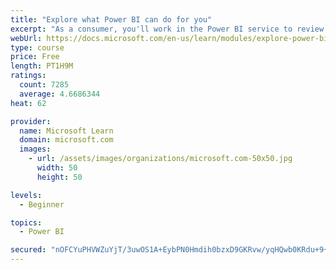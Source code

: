 ```yaml
---
title: "Explore what Power BI can do for you"
excerpt: "As a consumer, you'll work in the Power BI service to review and interact with content that has been shared with you. This module provides the foundational information that you need to work effectively in the Power BI service."
webUrl: https://docs.microsoft.com/en-us/learn/modules/explore-power-bi-service/
type: course
price: Free
length: PT1H9M
ratings:
  count: 7285
  average: 4.6686344
heat: 62

provider:
  name: Microsoft Learn
  domain: microsoft.com
  images:
    - url: /assets/images/organizations/microsoft.com-50x50.jpg
      width: 50
      height: 50

levels:
  - Beginner

topics:
  - Power BI

secured: "nOFCYuPHVWZuYjT/3uwOS1A+EybPN0Hmdih0bzxD9GKRvw/yqHQwb0KRdu+9+FBrXY3rM2R9jZl8uPLjYoJ5GzDishEE7zj4CiYHqS2U37J04clplfGAXOleSFGQ1qOIkeYnx0wxP7IMYHgDuKw+2aIyCeVp/4L+G9XlFiNEBcslHdyaBmMYjaJHNpk9gc6Y+HZ79lg+tvoEWasyqi1jDxRySJgN4RcjifjA3/WbziAakid6pDY9gZZV/Z8ywpuhl1/n7vMozowOa/zMiWhiSjoWiicvNAKiATeaV+pXOorwoPfNAI0vkIk6l4hRUSOP73O8eX1oUb0UmnCLNb9VNeKa0Fg3pXy6+zgXRxi31By2kMAFEMDR3wvVg94etA9/h6QDKtroD8fWthlymA3HPYBlPmgJQXDPJ6QjYqmPZww=;7Pn5NA9y8AaL0LBjMcVNMA=="
---
```


